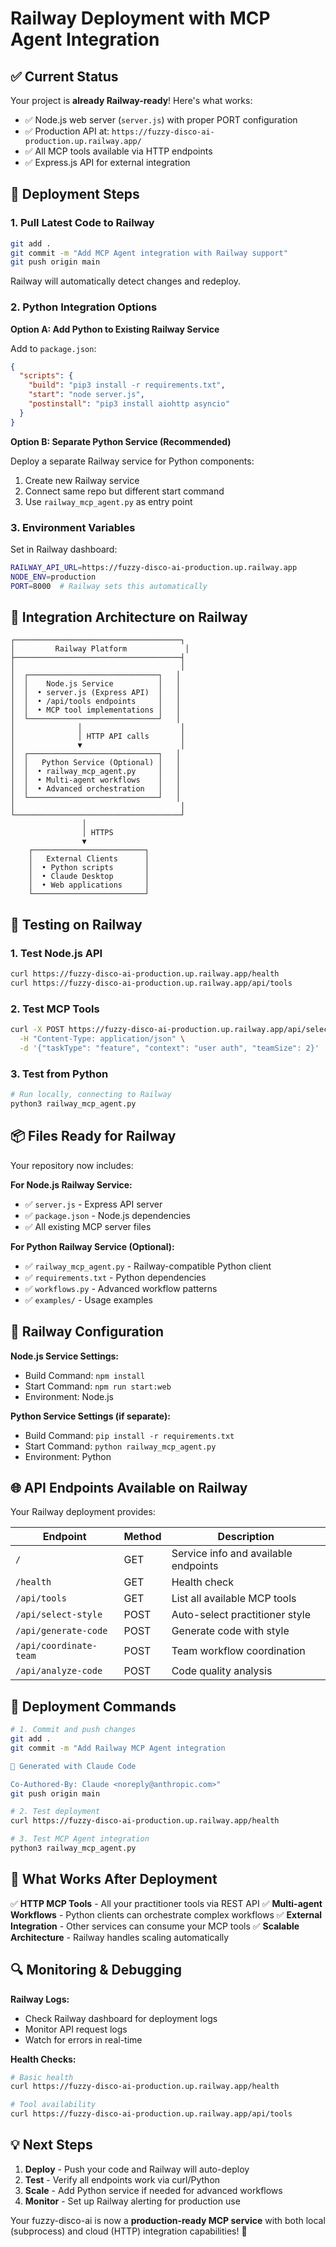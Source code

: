 # Railway Deployment with MCP Agent Integration

## ✅ **Current Status**
Your project is **already Railway-ready**! Here's what works:

- ✅ Node.js web server (`server.js`) with proper PORT configuration
- ✅ Production API at: `https://fuzzy-disco-ai-production.up.railway.app/`
- ✅ All MCP tools available via HTTP endpoints
- ✅ Express.js API for external integration

## 🚀 **Deployment Steps**

### 1. Pull Latest Code to Railway

```bash
git add .
git commit -m "Add MCP Agent integration with Railway support"
git push origin main
```

Railway will automatically detect changes and redeploy.

### 2. Python Integration Options

**Option A: Add Python to Existing Railway Service**

Add to `package.json`:
```json
{
  "scripts": {
    "build": "pip3 install -r requirements.txt",
    "start": "node server.js",
    "postinstall": "pip3 install aiohttp asyncio"
  }
}
```

**Option B: Separate Python Service (Recommended)**

Deploy a separate Railway service for Python components:
1. Create new Railway service
2. Connect same repo but different start command
3. Use `railway_mcp_agent.py` as entry point

### 3. Environment Variables

Set in Railway dashboard:
```bash
RAILWAY_API_URL=https://fuzzy-disco-ai-production.up.railway.app
NODE_ENV=production
PORT=8000  # Railway sets this automatically
```

## 🔗 **Integration Architecture on Railway**

```
┌─────────────────────────────────────┐
│         Railway Platform             │
├─────────────────────────────────────┤
│                                     │
│  ┌─────────────────────────────┐   │
│  │    Node.js Service          │   │
│  │  • server.js (Express API)  │   │
│  │  • /api/tools endpoints     │   │
│  │  • MCP tool implementations │   │
│  └─────────────────────────────┘   │
│              │                      │
│              │ HTTP API calls       │
│              ▼                      │
│  ┌─────────────────────────────┐   │
│  │   Python Service (Optional) │   │
│  │  • railway_mcp_agent.py     │   │
│  │  • Multi-agent workflows    │   │
│  │  • Advanced orchestration   │   │
│  └─────────────────────────────┘   │
│                                     │
└─────────────────────────────────────┘
                │
                │ HTTPS
                ▼
    ┌─────────────────────────┐
    │   External Clients      │
    │  • Python scripts       │
    │  • Claude Desktop       │
    │  • Web applications     │
    └─────────────────────────┘
```

## 🧪 **Testing on Railway**

### 1. Test Node.js API
```bash
curl https://fuzzy-disco-ai-production.up.railway.app/health
curl https://fuzzy-disco-ai-production.up.railway.app/api/tools
```

### 2. Test MCP Tools
```bash
curl -X POST https://fuzzy-disco-ai-production.up.railway.app/api/select-style \
  -H "Content-Type: application/json" \
  -d '{"taskType": "feature", "context": "user auth", "teamSize": 2}'
```

### 3. Test from Python
```python
# Run locally, connecting to Railway
python3 railway_mcp_agent.py
```

## 📦 **Files Ready for Railway**

Your repository now includes:

**For Node.js Railway Service:**
- ✅ `server.js` - Express API server
- ✅ `package.json` - Node.js dependencies
- ✅ All existing MCP server files

**For Python Railway Service (Optional):**
- ✅ `railway_mcp_agent.py` - Railway-compatible Python client
- ✅ `requirements.txt` - Python dependencies
- ✅ `workflows.py` - Advanced workflow patterns
- ✅ `examples/` - Usage examples

## 🔧 **Railway Configuration**

**Node.js Service Settings:**
- Build Command: `npm install`
- Start Command: `npm run start:web`
- Environment: Node.js

**Python Service Settings (if separate):**
- Build Command: `pip install -r requirements.txt`  
- Start Command: `python railway_mcp_agent.py`
- Environment: Python

## 🌐 **API Endpoints Available on Railway**

Your Railway deployment provides:

| Endpoint | Method | Description |
|----------|--------|-------------|
| `/` | GET | Service info and available endpoints |
| `/health` | GET | Health check |
| `/api/tools` | GET | List all available MCP tools |
| `/api/select-style` | POST | Auto-select practitioner style |
| `/api/generate-code` | POST | Generate code with style |
| `/api/coordinate-team` | POST | Team workflow coordination |
| `/api/analyze-code` | POST | Code quality analysis |

## 🚀 **Deployment Commands**

```bash
# 1. Commit and push changes
git add .
git commit -m "Add Railway MCP Agent integration

🚀 Generated with Claude Code

Co-Authored-By: Claude <noreply@anthropic.com>"
git push origin main

# 2. Test deployment
curl https://fuzzy-disco-ai-production.up.railway.app/health

# 3. Test MCP Agent integration
python3 railway_mcp_agent.py
```

## 🎯 **What Works After Deployment**

✅ **HTTP MCP Tools** - All your practitioner tools via REST API
✅ **Multi-agent Workflows** - Python clients can orchestrate complex workflows
✅ **External Integration** - Other services can consume your MCP tools
✅ **Scalable Architecture** - Railway handles scaling automatically

## 🔍 **Monitoring & Debugging**

**Railway Logs:**
- Check Railway dashboard for deployment logs
- Monitor API request logs
- Watch for errors in real-time

**Health Checks:**
```bash
# Basic health
curl https://fuzzy-disco-ai-production.up.railway.app/health

# Tool availability
curl https://fuzzy-disco-ai-production.up.railway.app/api/tools
```

## 💡 **Next Steps**

1. **Deploy** - Push your code and Railway will auto-deploy
2. **Test** - Verify all endpoints work via curl/Python
3. **Scale** - Add Python service if needed for advanced workflows
4. **Monitor** - Set up Railway alerting for production use

Your fuzzy-disco-ai is now a **production-ready MCP service** with both local (subprocess) and cloud (HTTP) integration capabilities! 🎉
